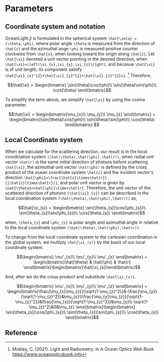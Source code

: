 # Parameters

## Coordinate system and notation 

OceanLight.jl is formulated in the spherical system ``\hat{\zeta} = (\theta,\phi)``, where polar angle ``\theta`` is measured from the direction of ``\hat{z}`` and the azimuthal ange ``\phi`` is measured positive counter clockwise from ``\hat{x}``, when looking toward the origin along ``\hat{z}``.
Let ``\hat{\xi}`` denoted a unit vector pointing in the desired direction, when ``\hat{\xi}=\left(\xi_{x},\xi_{y},\xi_{z}\right)``, and becasue ``\hat{\xi}`` is of unit length, its component satisfy ``\hat{\xi}_{x}^{2}+\hat{\xi}_{y}^{2}+\hat{\xi}_{z}^{2}=1``. [^1] Therefore, 

```math
\hat{\xi} = \begin{bmatrix} \sin(\theta)\cos(\phi)\\ \sin(\theta)\sin(\phi)\\ \cos(\theta) \end{bmatrix}
```
To simplify the term above, we simplify ``\hat{\xi}`` by using the cosine parameter.
```math
\hat{\xi} = \begin{bmatrix}\mu_{x}\\ \mu_{y}\\ \mu_{z} \end{bmatrix} = \begin{bmatrix}\sin(\theta)\cos(\phi)\\ \sin(\theta)\sin(\phi)\\ \cos(\theta) \end{bmatrix} 
```
## Local Coordinate system

When we calculate for the scattering direction, our result is in the local coordination system ``(\hat(\theta),\hat(\phi),\hat(r))``, when radial unit vector ``\hat(r)`` is the same initial direction of photons before scattering ``\hat{\xi}``, the azimuthal unit vector ``\hat(\phi)`` is defined by the cross product of the ocean coordinate system ``\hat{z}`` and the incident vector's direction ``\hat{\phi}=\frac{\hat{z}\times\hat{r}}{|\hat{z}\times\hat{r}|}``, and polar unit vector is given by ``\hat{\theta}=\hat{\phi}\times\hat{r}``. 
Therefore, the unit vector of the scattered direction of photons ``{\hat{\xi}_{s}}`` can be described in the local coordination system ``(\hat(\theta),\hat(\phi),\hat(r))`` as,
```math
\hat{\xi_(s)} = \begin{bmatrix} \sin(\theta_{s})\cos(\phi_{s})\\ \sin(\theta_{s})\sin(\phi_{s})\\ \cos(\theta_{s}) \end{bmatrix}
```
when, ``\theta_{s}`` and ``\phi_{s}`` is polar angle and azimuthal angle in relative to the local coordinate system ``(\hat(\theta),\hat(\phi),\hat(r))``. 

To change from the local coordinate system to the cartesian coordination in the global system, we multiply ``\hat{\xi_(s)}`` by the basis of our local coordinate system.

```math
\begin{bmatrix} \mu'_{x}\\ \mu'_{y}\\ \mu'_{z} \end{bmatrix} = \begin{bmatrix}\hat{\theta} & \hat{\phi} & \hat{r} \end{bmatrix}\begin{bmatrix}\hat{\xi_(s)}\end{bmatrix}
```
And, after we do the cross product and substitute ``\hat{\xi_(s)}``. 
```math
\begin{bmatrix} \mu'_{x}\\ \mu'_{y}\\ \mu'_{z} \end{bmatrix} = \begin{bmatrix}\frac{\mu_{x}\mu_{z}}{\sqrt{1-\mu_{z}^2}}&-\frac{\mu_{y}}{\sqrt{1-\mu_{z}^2}}&\mu_{x}\\\frac{\mu_{y}\mu_{z}}{\sqrt{1-\mu_{z}^2}}&\frac{\mu_{x}}{\sqrt{1-\mu_{z}^2}}&\mu_{y}\\-\sqrt{1-\mu_{z}^2}&0&\mu_{z} \end{bmatrix}\begin{bmatrix} \sin(\theta_{s})\cos(\phi_{s})\\ \sin(\theta_{s})\sin(\phi_{s})\\ \cos(\theta_{s}) \end{bmatrix}
```

## Reference 

[^1]: Mobley, C. (2021). Light and Radiometry. In A *Ocean Optics Web Book*. https://www.oceanopticsbook.info
    